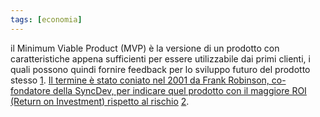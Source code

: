 ```yaml
---
tags: [economia]
---
```


il Minimum Viable Product (MVP) è la versione di un prodotto con caratteristiche appena sufficienti per essere utilizzabile dai primi clienti, i quali possono quindi fornire feedback per lo sviluppo futuro del prodotto stesso [1](https://it.wikipedia.org/wiki/Prodotto_minimo_funzionante). [Il termine è stato coniato nel 2001 da Frank Robinson, co-fondatore della SyncDev, per indicare quel prodotto con il maggiore ROI (Return on Investment) rispetto al rischio](https://its-campus.com/blog/mvp-minimum-viable-product/) [2](https://its-campus.com/blog/mvp-minimum-viable-product/).